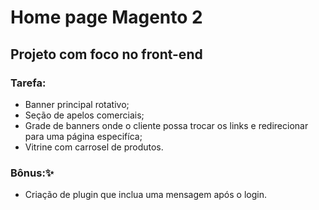 # Home page Magento 2
## Projeto com foco no front-end
 
### Tarefa:
 - Banner principal rotativo;
 - Seção de apelos comerciais;
 - Grade de banners onde o cliente possa trocar os links e redirecionar para uma página especifíca;
 -  Vitrine com carrosel de produtos.

### Bônus::sparkles:
- Criação de plugin que inclua uma mensagem após o login.

